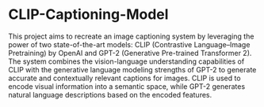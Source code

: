 # CLIP-Captioning-Model

This project aims to recreate an image captioning system by leveraging the power of two state-of-the-art models: CLIP (Contrastive Language–Image Pretraining) by OpenAI and GPT-2 (Generative Pre-trained Transformer 2). The system combines the vision-language understanding capabilities of CLIP with the generative language modeling strengths of GPT-2 to generate accurate and contextually relevant captions for images. CLIP is used to encode visual information into a semantic space, while GPT-2 generates natural language descriptions based on the encoded features.
